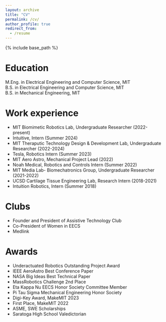 ```yaml
---
layout: archive
title: "CV"
permalink: /cv/
author_profile: true
redirect_from:
  - /resume
---
```


{% include base_path %}

Education
======
M.Eng. in Electrical Engineering and Computer Science, MIT\
B.S. in Electrical Engineering and Computer Science, MIT\
B.S. in Mechanical Engineering, MIT

Work experience
======
* MIT Biomimetic Robotics Lab, Undergraduate Researcher (2022-present)
* Intuitive, Intern (Summer 2024)
* MIT Theraputic Technology Design & Development Lab, Undergraduate Researcher (2022-2024)
* Tesla, Robotics Intern (Summer 2023)
* MIT Aero Astro, Mechanical Project Lead (2022)
* Noah Medical, Robotics and Controls Intern (Summer 2022)
* MIT Media Lab- Biomechatronics Group, Undergraduate Researcher (2021-2022)
* UCSD Cartilage Tissue Engineering Lab, Research Intern (2018-2021)
* Intuition Robotics, Intern (Summer 2018)

Clubs
======
* Founder and President of Assistive Technology Club
* Co-President of Women in EECS
* Medlink

Awards
======
* Underactuated Robotics Outstanding Project Award
* IEEE AeroAstro Best Conference Paper 
* NASA Big Ideas Best Technical Paper
* MassRobotics Challenge 2nd Place
* Eta Kappa Nu EECS Honor Society Committee Member
* Pi Tau Sigma Mechanical Engineering Honor Society
* Digi-Key Award, MakeMIT 2023
* First Place, MakeMIT 2022
* ASME, SWE Scholarships
* Saratoga High School Valedictorian 
  
